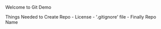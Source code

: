 Welcome to Git Demo

Things Needed to Create Repo
	- License
	- '.gitignore' file
	- Finally Repo Name
